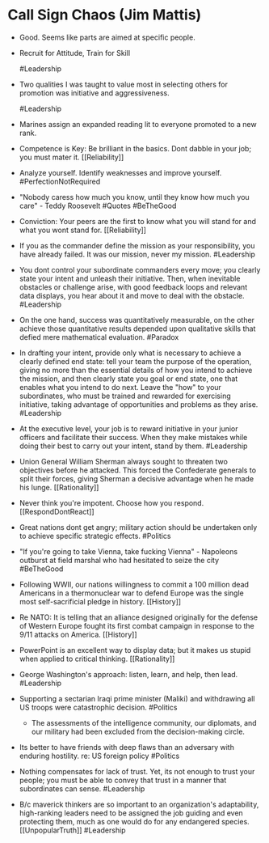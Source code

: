 # Call Sign Chaos (Jim Mattis)

- Good. Seems like parts are aimed at specific people. 

- Recruit for Attitude, Train for Skill

  #Leadership

- Two qualities I was taught to value most in selecting others for promotion was initiative and aggressiveness.

  #Leadership

- Marines assign an expanded reading lit to everyone promoted to a new rank.

- Competence is Key:  Be brilliant in the basics. Dont dabble in your job; you must mater it. [[Reliability]]

- Analyze yourself. Identify weaknesses and improve yourself. #PerfectionNotRequired

- "Nobody caress how much you know, until they know how much you care" - Teddy Roosevelt #Quotes #BeTheGood

- Conviction: Your peers are the first to know what you will stand for and what you wont stand for. [[Reliability]]

- If you as the commander define the mission as your responsibility, you have already failed. It was our mission, never my mission. #Leadership

- You dont control your subordinate commanders every move; you clearly state your intent and unleash their initiative. Then, when inevitable obstacles or challenge arise, with good feedback loops and relevant data displays, you hear about it and move to deal with the obstacle. #Leadership

- On the one hand, success was quantitatively measurable, on the other achieve those quantitative results depended upon qualitative skills that defied mere mathematical evaluation. #Paradox

- In drafting your intent, provide only what is necessary to achieve a clearly defined end state: tell your team the purpose of the operation, giving no more than the essential details of how you intend to achieve the mission, and then clearly state you goal or end state, one that enables what you intend to do next. Leave the "how" to your subordinates, who must be trained and rewarded for exercising initiative, taking advantage of opportunities and problems as they arise. #Leadership

- At the executive level, your job is to reward initiative in your junior officers and facilitate their success. When they make mistakes while doing their best to carry out your intent, stand by them. #Leadership

- Union General William Sherman always sought to threaten two objectives before he attacked. This forced the Confederate generals to split their forces, giving Sherman a decisive advantage when he made his lunge. [[Rationality]]

- Never think you're impotent. Choose how you respond. [[RespondDontReact]]

- Great nations dont get angry; military  action should be undertaken only  to achieve specific strategic effects. #Politics

- "If you're going to take Vienna, take fucking Vienna" - Napoleons outburst at field marshal who had hesitated to seize the city #BeTheGood

- Following WWII, our nations willingness to commit a 100 million dead Americans in a thermonuclear war to defend Europe was the single most self-sacrificial pledge in history. [[History]]

- Re NATO: It is telling that an alliance designed originally  for the defense of Western Europe fought its first combat campaign in response to the 9/11 attacks on America. [[History]]

- PowerPoint is an excellent way to display data; but it makes us stupid when applied to critical thinking. [[Rationality]]

- George Washington's approach: listen, learn, and help, then lead. #Leadership

- Supporting a sectarian Iraqi prime minister (Maliki) and withdrawing all US troops were catastrophic decision. #Politics
  - The assessments of the intelligence community, our diplomats, and our military had been excluded from the decision-making circle.

- Its better to have friends with deep flaws than an adversary with enduring hostility. re: US foreign policy #Politics

- Nothing compensates for lack of trust.  Yet, its not enough to trust your people; you must be able to convey that trust in a manner that subordinates can sense. #Leadership

- B/c maverick thinkers are so important to an organization's adaptability, high-ranking leaders need to be assigned the job guiding and even protecting them, much as one would do for any endangered species. [[UnpopularTruth]]  #Leadership